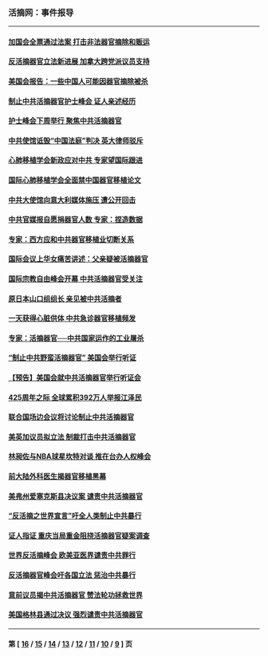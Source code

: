 ### 活摘网：事件报导
---
#### [加国会全票通过法案 打击非法器官摘除和贩运](../../pages/nf5877/n13884924.md?01260430) 
#### [反活摘器官立法新进展 加拿大跨党派议员支持](../../pages/nf5877/n13876061.md?01260430) 
#### [美国会报告：一些中国人可能因器官摘除被杀](../../pages/nf5877/n13867964.md?01260430) 
#### [制止中共活摘器官护士峰会 证人亲述经历](../../pages/nf5877/n13859007.md?01260430) 
#### [护士峰会下周举行 聚焦中共活摘器官](../../pages/nf5877/n13855418.md?01260430) 
#### [中共使馆诋毁“中国法庭”判决 英大律师驳斥](../../pages/nf5877/n13833945.md?01260430) 
#### [心肺移植学会新政应对中共 专家望国际跟进](../../pages/nf5877/n13829043.md?01260430) 
#### [国际心肺移植学会全面禁中国器官移植论文](../../pages/nf5877/n13827785.md?01260430) 
#### [中共大使馆向意大利媒体施压 遭公开回击](../../pages/nf5877/n13826038.md?01260430) 
#### [中共官媒报自愿捐器官人数 专家：捏造数据](../../pages/nf5877/n13814130.md?01260430) 
#### [专家：西方应和中共器官移植业切断关系](../../pages/nf5877/n13772828.md?01260430) 
#### [国际会议上华女痛苦讲述：父亲疑被活摘器官](../../pages/nf5877/n13771583.md?01260430) 
#### [国际宗教自由峰会开幕 中共活摘器官受关注](../../pages/nf5877/n13769995.md?01260430) 
#### [原日本山口组组长 亲见被中共活摘者](../../pages/nf5877/n13767360.md?01260430) 
#### [一天获得心脏供体 中共急诊器官移植频发](../../pages/nf5877/n13764689.md?01260430) 
#### [专家：活摘器官──中共国家运作的工业屠杀](../../pages/nf5877/n13761178.md?01260430) 
#### [“制止中共野蛮活摘器官” 美国会举行听证](../../pages/nf5877/n13735831.md?01260430) 
#### [【预告】美国会就中共活摘器官举行听证会](../../pages/nf5877/n13732843.md?01260430) 
#### [425周年之际 全球累积392万人举报江泽民](../../pages/nf5877/n13719232.md?01260430) 
#### [联合国场边会议将讨论制止中共活摘器官](../../pages/nf5877/n13656361.md?01260430) 
#### [美英加议员拟立法 制裁打击中共活摘器官](../../pages/nf5877/n13430251.md?01260430) 
#### [林昶佐与NBA球星坎特对谈 推在台办人权峰会](../../pages/nf5877/n13414467.md?01260430) 
#### [前大陆外科医生揭器官移植黑幕](../../pages/nf5877/n13401416.md?01260430) 
#### [美弗州爱塞克斯县决议案 谴责中共活摘器官](../../pages/nf5877/n13320919.md?01260430) 
#### [“反活摘之世界宣言”吁全人类制止中共暴行](../../pages/nf5877/n13259730.md?01260430) 
#### [证人指证 重庆当局重金阻挠活摘器官疑案调查](../../pages/nf5877/n13259127.md?01260430) 
#### [世界反活摘峰会 欧美亚医界谴责中共罪行](../../pages/nf5877/n13253550.md?01260430) 
#### [反活摘器官峰会吁各国立法 惩治中共暴行](../../pages/nf5877/n13245052.md?01260430) 
#### [意前议员揭中共活摘器官 赞法轮功拯救世界](../../pages/nf5877/n13203445.md?01260430) 
#### [美国格林县通过决议 强烈谴责中共活摘器官](../../pages/nf5877/n13119367.md?01260430) 

---
#### 第 [ [16](./16.md?01260430) / [15](./15.md?01260430) / [14](./14.md?01260430) / [13](./13.md?01260430) / [12](./12.md?01260430) / [11](./11.md?01260430) / [10](./10.md?01260430) / [9](./9.md?01260430) ] 页
